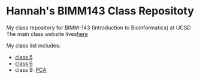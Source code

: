# Hannah's BIMM143 Class Repositoty
My class repository for BIMM-143 (Introduction to Bioinformatics) at UCSD
The main class website lives[here](https://bioboot.github.io/bimm143_F18/)


My class list includes:

- [class 5](https://github.com/hmorrisl/bimm143/blob/master/class05/class05.md)
- [class 6](https://github.com/hmorrisl/bimm143/blob/master/class06/A06.md)
- class 9: [PCA](https://github.com/hmorrisl/bimm143/blob/master/class09/class09.md)
